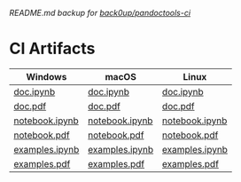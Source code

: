 *README.md backup for [back0up/pandoctools-ci](https://github.com/back0up/pandoctools-ci)*

# CI Artifacts

| Windows | macOS | Linux |
| ------- | ----- | ----- |
| [doc.ipynb](https://nbviewer.jupyter.org/github/back0up/pandoctools-ci/blob/master/windows/doc.ipynb) | [doc.ipynb](https://nbviewer.jupyter.org/github/back0up/pandoctools-ci/blob/master/osx/doc.ipynb) | [doc.ipynb](https://nbviewer.jupyter.org/github/back0up/pandoctools-ci/blob/master/linux/doc.ipynb) |
| [doc.pdf](./windows/doc.pdf?raw=true) | [doc.pdf](./osx/doc.pdf?raw=true) | [doc.pdf](./linux/doc.pdf?raw=true) |
| [notebook.ipynb](https://nbviewer.jupyter.org/github/back0up/pandoctools-ci/blob/master/windows/notebook.ipynb) | [notebook.ipynb](https://nbviewer.jupyter.org/github/back0up/pandoctools-ci/blob/master/osx/notebook.ipynb) | [notebook.ipynb](https://nbviewer.jupyter.org/github/back0up/pandoctools-ci/blob/master/linux/notebook.ipynb) |
| [notebook.pdf](./windows/notebook.pdf?raw=true) | [notebook.pdf](./osx/notebook.pdf?raw=true) | [notebook.pdf](./linux/notebook.pdf?raw=true) |
| [examples.ipynb](https://nbviewer.jupyter.org/github/back0up/pandoctools-ci/blob/master/windows/examples.ipynb) | [examples.ipynb](https://nbviewer.jupyter.org/github/back0up/pandoctools-ci/blob/master/osx/examples.ipynb) | [examples.ipynb](https://nbviewer.jupyter.org/github/back0up/pandoctools-ci/blob/master/linux/examples.ipynb) |
| [examples.pdf](./windows/examples.pdf?raw=true) | [examples.pdf](./osx/examples.pdf?raw=true) | [examples.pdf](./linux/examples.pdf?raw=true) |
